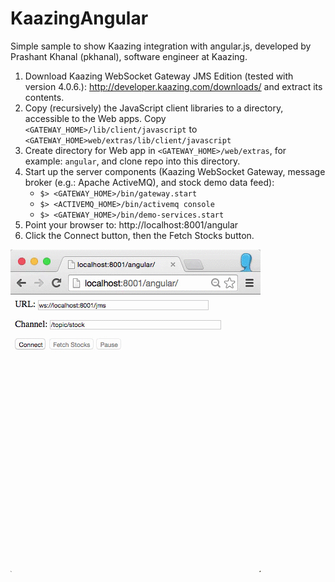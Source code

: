KaazingAngular
==============

Simple sample to show Kaazing integration with angular.js, developed by Prashant Khanal (pkhanal), software engineer at Kaazing.

1. Download Kaazing WebSocket Gateway JMS Edition (tested with version 4.0.6.): http://developer.kaazing.com/downloads/ and extract its contents.
2. Copy (recursively) the JavaScript client libraries to a directory, accessible to the Web apps. Copy <code><GATEWAY_HOME>/lib/client/javascript</code> to <code><GATEWAY_HOME>web/extras/lib/client/javascript</code>
3. Create directory for Web app in <code><GATEWAY_HOME>/web/extras</code>, for example: <code>angular</code>, and clone repo into this directory.
4. Start up the server components (Kaazing WebSocket Gateway, message broker (e.g.: Apache ActiveMQ), and stock demo data feed):
   - <code>$> <GATEWAY_HOME>/bin/gateway.start</code>
   - <code>$> <ACTIVEMQ_HOME>/bin/activemq console</code>
   - <code>$> <GATEWAY_HOME>/bin/demo-services.start</code>
5. Point your browser to: http://localhost:8001/angular
6. Click the Connect button, then the Fetch Stocks button.

<img src="kaazing-angular.gif"></img>
